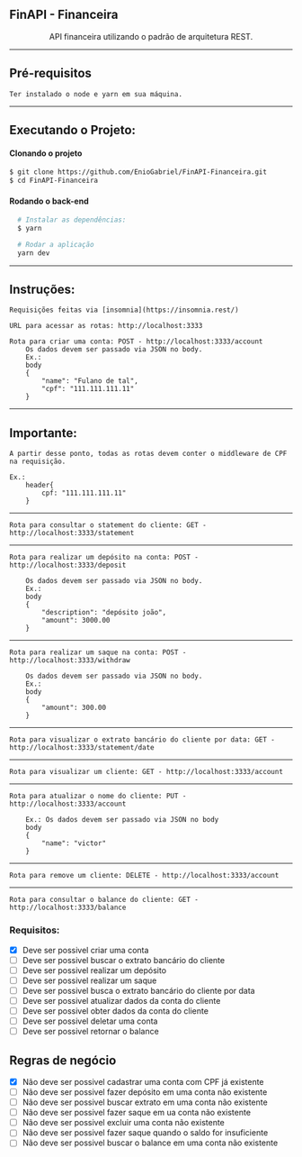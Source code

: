 ## FinAPI - Financeira

<p align="center"> 
API financeira utilizando o padrão de arquitetura REST.
</p>

---

## Pré-requisitos

    Ter instalado o node e yarn em sua máquina.

---

## Executando o Projeto:

#### Clonando o projeto

```sh
$ git clone https://github.com/EnioGabriel/FinAPI-Financeira.git
$ cd FinAPI-Financeira
```

#### Rodando o back-end

```sh
  # Instalar as dependências:
  $ yarn

  # Rodar a aplicação
  yarn dev
```

---

## Instruções:

    Requisições feitas via [insomnia](https://insomnia.rest/)

    URL para acessar as rotas: http://localhost:3333

    Rota para criar uma conta: POST - http://localhost:3333/account
        Os dados devem ser passado via JSON no body.
        Ex.:
        body
        {
            "name": "Fulano de tal",
            "cpf": "111.111.111.11"
        }

---

## Importante:

    A partir desse ponto, todas as rotas devem conter o middleware de CPF na requisição.

    Ex.:
        header{
            cpf: "111.111.111.11"
        }

---

    Rota para consultar o statement do cliente: GET - http://localhost:3333/statement

---

    Rota para realizar um depósito na conta: POST - http://localhost:3333/deposit

        Os dados devem ser passado via JSON no body.
        Ex.:
        body
        {
            "description": "depósito joão",
            "amount": 3000.00
        }

---

    Rota para realizar um saque na conta: POST - http://localhost:3333/withdraw

        Os dados devem ser passado via JSON no body.
        Ex.:
        body
        {
            "amount": 300.00
        }

---

    Rota para visualizar o extrato bancário do cliente por data: GET - http://localhost:3333/statement/date

---

    Rota para visualizar um cliente: GET - http://localhost:3333/account

---

    Rota para atualizar o nome do cliente: PUT - http://localhost:3333/account

        Ex.: Os dados devem ser passado via JSON no body
        body
        {
            "name": "victor"
        }

---

    Rota para remove um cliente: DELETE - http://localhost:3333/account

---

    Rota para consultar o balance do cliente: GET - http://localhost:3333/balance

### Requisitos:

- [x] Deve ser possivel criar uma conta
- [ ] Deve ser possivel buscar o extrato bancário do cliente
- [ ] Deve ser possivel realizar um depósito
- [ ] Deve ser possivel realizar um saque
- [ ] Deve ser possivel busca o extrato bancário do cliente por data
- [ ] Deve ser possivel atualizar dados da conta do cliente
- [ ] Deve ser possivel obter dados da conta do cliente
- [ ] Deve ser possivel deletar uma conta
- [ ] Deve ser possivel retornar o balance

## Regras de negócio

- [x] Não deve ser possivel cadastrar uma conta com CPF já existente
- [ ] Não deve ser possivel fazer depósito em uma conta não existente
- [ ] Não deve ser possivel buscar extrato em uma conta não existente
- [ ] Não deve ser possivel fazer saque em ua conta não existente
- [ ] Não deve ser possivel excluir uma conta não existente
- [ ] Não deve ser possivel fazer saque quando o saldo for insuficiente
- [ ] Não deve ser possivel buscar o balance em uma conta não existente
